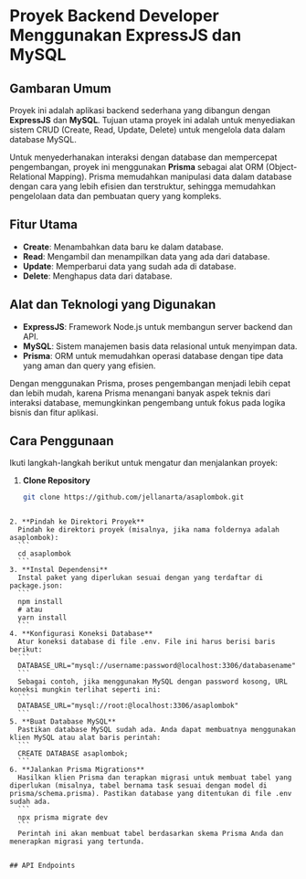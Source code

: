 # Proyek Backend Developer Menggunakan ExpressJS dan MySQL

## Gambaran Umum

Proyek ini adalah aplikasi backend sederhana yang dibangun dengan **ExpressJS** dan **MySQL**. Tujuan utama proyek ini adalah untuk menyediakan sistem CRUD (Create, Read, Update, Delete) untuk mengelola data dalam database MySQL.

Untuk menyederhanakan interaksi dengan database dan mempercepat pengembangan, proyek ini menggunakan **Prisma** sebagai alat ORM (Object-Relational Mapping). Prisma memudahkan manipulasi data dalam database dengan cara yang lebih efisien dan terstruktur, sehingga memudahkan pengelolaan data dan pembuatan query yang kompleks.

## Fitur Utama

- **Create**: Menambahkan data baru ke dalam database.
- **Read**: Mengambil dan menampilkan data yang ada dari database.
- **Update**: Memperbarui data yang sudah ada di database.
- **Delete**: Menghapus data dari database.

## Alat dan Teknologi yang Digunakan

- **ExpressJS**: Framework Node.js untuk membangun server backend dan API.
- **MySQL**: Sistem manajemen basis data relasional untuk menyimpan data.
- **Prisma**: ORM untuk memudahkan operasi database dengan tipe data yang aman dan query yang efisien.

Dengan menggunakan Prisma, proses pengembangan menjadi lebih cepat dan lebih mudah, karena Prisma menangani banyak aspek teknis dari interaksi database, memungkinkan pengembang untuk fokus pada logika bisnis dan fitur aplikasi.

## Cara Penggunaan

Ikuti langkah-langkah berikut untuk mengatur dan menjalankan proyek:

1. **Clone Repository**

   ```bash
   git clone https://github.com/jellanarta/asaplombok.git
  ```

2. **Pindah ke Direktori Proyek**
    Pindah ke direktori proyek (misalnya, jika nama foldernya adalah asaplombok):
    ```
    cd asaplombok
    ```
3. **Instal Dependensi**
    Instal paket yang diperlukan sesuai dengan yang terdaftar di package.json:
    ```
    npm install
    # atau
    yarn install
    ```
4. **Konfigurasi Koneksi Database**
    Atur koneksi database di file .env. File ini harus berisi baris berikut:
    ```
    DATABASE_URL="mysql://username:password@localhost:3306/databasename"
    ```
    Sebagai contoh, jika menggunakan MySQL dengan password kosong, URL koneksi mungkin terlihat seperti ini:
    ```
    DATABASE_URL="mysql://root:@localhost:3306/asaplombok"
    ```
5. **Buat Database MySQL**
    Pastikan database MySQL sudah ada. Anda dapat membuatnya menggunakan klien MySQL atau alat baris perintah:
    ```
    CREATE DATABASE asaplombok;
    ```
6. **Jalankan Prisma Migrations**
    Hasilkan klien Prisma dan terapkan migrasi untuk membuat tabel yang diperlukan (misalnya, tabel bernama task sesuai dengan model di prisma/schema.prisma). Pastikan database yang ditentukan di file .env sudah ada.
    ```
    npx prisma migrate dev
    ```
    Perintah ini akan membuat tabel berdasarkan skema Prisma Anda dan menerapkan migrasi yang tertunda.


## API Endpoints